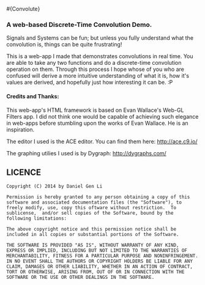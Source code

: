 #{Convolute}
### A web-based Discrete-Time Convolution Demo.

Signals and Systems can be fun; but unless you fully understand what the 
convolution is, things can be quite frustrating!  

This is a web-app I made that demonstrates convolutions in real time.  You
are able to take any two functions and do a discrete-time convolution operation
on them.  Through this process I hope whose of you who are confused will derive
a more intuitive understanding of what it is, how it's values are derived,
and hopefully just how interesting it can be. :P

#### Credits and Thanks:

This web-app's HTML framework is based on Evan Wallace's Web-GL Filters app.
I did not think one would be capable of achieving such elegance in  web-apps
before stumbling upon the works of Evan Wallace.  He is an inspiration.

The editor I used is the ACE editor. You can find them here: http://ace.c9.io/

The graphing utilies I used is by Dygraph: http://dygraphs.com/



LICENCE
-------
```
Copyright (C) 2014 by Daniel Gen Li 

Permission is hereby granted to any person obtaining a copy of this software and associated documentation files (the "Software"), to  freely modify, use, copy this oftware without restriction.  To sublicense,  and/or sell copies of the Software, bound by the following limitations:

The above copyright notice and this permission notice shall be included in all copies or substantial portions of the Software.

THE SOFTWARE IS PROVIDED "AS IS", WITHOUT WARRANTY OF ANY KIND, EXPRESS OR IMPLIED, INCLUDING BUT NOT LIMITED TO THE WARRANTIES OF MERCHANTABILITY, FITNESS FOR A PARTICULAR PURPOSE AND NONINFRINGEMENT. IN NO EVENT SHALL THE AUTHORS OR COPYRIGHT HOLDERS BE LIABLE FOR ANY CLAIM, DAMAGES OR OTHER LIABILITY, WHETHER IN AN ACTION OF CONTRACT, TORT OR OTHERWISE, ARISING FROM, OUT OF OR IN CONNECTION WITH THE SOFTWARE OR THE USE OR OTHER DEALINGS IN THE SOFTWARE.
```
